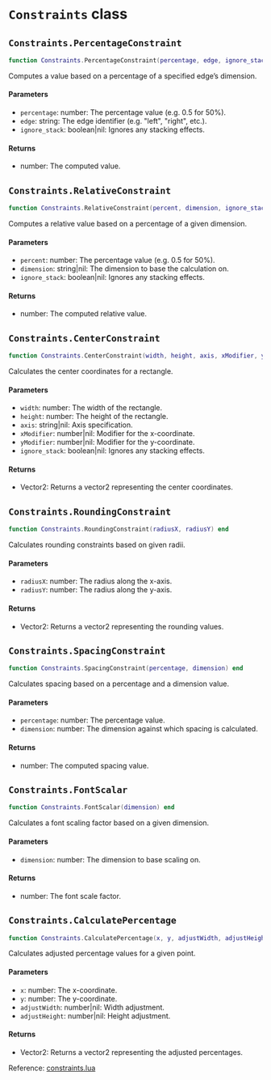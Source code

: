 # `Constraints` class



## `Constraints.PercentageConstraint`
```lua
function Constraints.PercentageConstraint(percentage, edge, ignore_stack) end
```
Computes a value based on a percentage of a specified edge’s dimension.

#### Parameters
- `percentage`: number: The percentage value (e.g. 0.5 for 50%).
- `edge`: string: The edge identifier (e.g. "left", "right", etc.).
- `ignore_stack`: boolean|nil: Ignores any stacking effects.
#### Returns
- number: The computed value.

## `Constraints.RelativeConstraint`
```lua
function Constraints.RelativeConstraint(percent, dimension, ignore_stack) end
```
Computes a relative value based on a percentage of a given dimension.

#### Parameters
- `percent`: number: The percentage value (e.g. 0.5 for 50%).
- `dimension`: string|nil: The dimension to base the calculation on.
- `ignore_stack`: boolean|nil: Ignores any stacking effects.
#### Returns
- number: The computed relative value.

## `Constraints.CenterConstraint`
```lua
function Constraints.CenterConstraint(width, height, axis, xModifier, yModifier, ignore_stack) end
```
Calculates the center coordinates for a rectangle.

#### Parameters
- `width`: number: The width of the rectangle.
- `height`: number: The height of the rectangle.
- `axis`: string|nil: Axis specification.
- `xModifier`: number|nil: Modifier for the x-coordinate.
- `yModifier`: number|nil: Modifier for the y-coordinate.
- `ignore_stack`: boolean|nil: Ignores any stacking effects.
#### Returns
- Vector2: Returns a vector2 representing the center coordinates.

## `Constraints.RoundingConstraint`
```lua
function Constraints.RoundingConstraint(radiusX, radiusY) end
```
Calculates rounding constraints based on given radii.

#### Parameters
- `radiusX`: number: The radius along the x-axis.
- `radiusY`: number: The radius along the y-axis.
#### Returns
- Vector2: Returns a vector2 representing the rounding values.

## `Constraints.SpacingConstraint`
```lua
function Constraints.SpacingConstraint(percentage, dimension) end
```
Calculates spacing based on a percentage and a dimension value.

#### Parameters
- `percentage`: number: The percentage value.
- `dimension`: number: The dimension against which spacing is calculated.
#### Returns
- number: The computed spacing value.

## `Constraints.FontScalar`
```lua
function Constraints.FontScalar(dimension) end
```
Calculates a font scaling factor based on a given dimension.

#### Parameters
- `dimension`: number: The dimension to base scaling on.
#### Returns
- number: The font scale factor.

## `Constraints.CalculatePercentage`
```lua
function Constraints.CalculatePercentage(x, y, adjustWidth, adjustHeight) end
```
Calculates adjusted percentage values for a given point.

#### Parameters
- `x`: number: The x-coordinate.
- `y`: number: The y-coordinate.
- `adjustWidth`: number|nil: Width adjustment.
- `adjustHeight`: number|nil: Height adjustment.
#### Returns
- Vector2: Returns a vector2 representing the adjusted percentages.

Reference: [constraints.lua](https://github.com/flarialmc/scripting-wiki/tree/main/autocomplete/gui/constraints.lua)